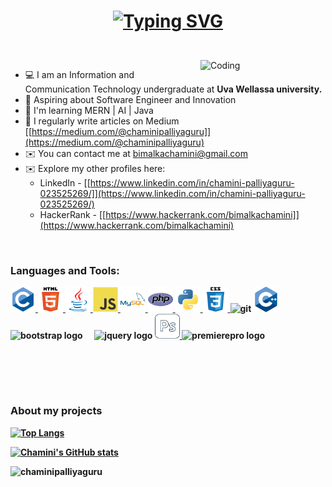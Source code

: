 
<!--![MasterHead](https://s3.amazonaws.com/99Covers-Facebook-Covers/watermark/67353.jpg)-->

<h1 align="center">

[![Typing SVG](https://readme-typing-svg.demolab.com/?weight=600&font=Fira+Code&lines=Hi+👋;Welcome+to+my+profile;I'm+Chamini+Palliyaguru&size=28&weight=600&color=b000b5&center=true)](https://git.io/typing-svg) </h1>

<br>
<img align="right" alt="Coding" width="200" src="https://cdn.dribbble.com/users/1857592/screenshots/3848396/character-typing.gif">

* 💻 I am an Information and Communication Technology undergraduate at **Uva Wellassa university.**
* 💬 Aspiring about Software Engineer and Innovation
* 🧠 I'm learning MERN | AI | Java
* 📝 I regularly write articles on Medium [[https://medium.com/@chaminipalliyaguru]](https://medium.com/@chaminipalliyaguru)
* ✉️ You can contact me at [bimalkachamini@gmail.com](mailto:bimalkachamini@gmail.com)
* ✉️ Explore my other profiles here: <br>
   - LinkedIn - [[https://www.linkedin.com/in/chamini-palliyaguru-023525269/]](https://www.linkedin.com/in/chamini-palliyaguru-023525269/) <br>
   - HackerRank - [[https://www.hackerrank.com/bimalkachamini]](https://www.hackerrank.com/bimalkachamini)

<br>
<h3 align="left">Languages and Tools:</h3>
<p align="left"><a href="https://www.cprogramming.com/" target="_blank" rel="noreferrer"> <img src="https://raw.githubusercontent.com/devicons/devicon/master/icons/c/c-original.svg" alt="c" width="40" height="40"/> </a> <a href="https://www.w3.org/html/" target="_blank" rel="noreferrer"> <img src="https://raw.githubusercontent.com/devicons/devicon/master/icons/html5/html5-original-wordmark.svg" alt="html5" width="40" height="40"/> </a> <a href="https://www.java.com" target="_blank" rel="noreferrer"> <img src="https://raw.githubusercontent.com/devicons/devicon/master/icons/java/java-original.svg" alt="java" width="40" height="40"/> </a><a href="https://developer.mozilla.org/en-US/docs/Web/JavaScript" target="_blank" rel="noreferrer"> <img src="https://raw.githubusercontent.com/devicons/devicon/master/icons/javascript/javascript-original.svg" alt="javascript" width="40" height="40"/> </a>
<a href="https://www.mysql.com/" target="_blank" rel="noreferrer"> <img src="https://raw.githubusercontent.com/devicons/devicon/master/icons/mysql/mysql-original-wordmark.svg" alt="mysql" width="40" height="40"/> </a> <a href="https://www.php.net" target="_blank" rel="noreferrer"> <img src="https://raw.githubusercontent.com/devicons/devicon/master/icons/php/php-original.svg" alt="php" width="40" height="40"/> </a> <a href="https://www.python.org" target="_blank" rel="noreferrer"> <img src="https://raw.githubusercontent.com/devicons/devicon/master/icons/python/python-original.svg" alt="python" width="40" height="40"/> </a> <a href="https://www.w3schools.com/css/" target="_blank" rel="noreferrer"> <img src="https://raw.githubusercontent.com/devicons/devicon/master/icons/css3/css3-original-wordmark.svg" alt="css3" width="40" height="40"/> </a><b
<a href="https://git-scm.com/" target="_blank" rel="noreferrer"> <img src="https://www.vectorlogo.zone/logos/git-scm/git-scm-icon.svg" alt="git" width="40" height="40"/> </a>
<a href="https://www.w3schools.com/cpp/" target="_blank" rel="noreferrer"> <img src="https://raw.githubusercontent.com/devicons/devicon/master/icons/cplusplus/cplusplus-original.svg" alt="cplusplus" width="40" height="40"/> </a><img src="https://cdn.jsdelivr.net/gh/devicons/devicon/icons/bootstrap/bootstrap-original.svg" height="40" alt="bootstrap logo"  />
  <img width="12" />
  <img src="https://cdn.jsdelivr.net/gh/devicons/devicon/icons/jquery/jquery-original.svg" height="40" alt="jquery logo"  />
  <a href="https://www.photoshop.com/en" target="_blank" rel="noreferrer"> <img src="https://raw.githubusercontent.com/devicons/devicon/master/icons/photoshop/photoshop-line.svg" alt="photoshop" width="40" height="40"/> </a><img src="https://cdn.jsdelivr.net/gh/devicons/devicon/icons/premierepro/premierepro-plain.svg" height="40" alt="premierepro logo"  />
  <img width="12" />
</p>

<br>

<br><br>
<h3 align="left">About my projects</h3>


[![Top Langs](https://github-readme-stats.vercel.app/api/top-langs/?username=chaminipalliyaguru&layout=compact)](https://github.com/chaminipalliyaguru/github-readme-stats)

[![Chamini's GitHub stats](https://github-readme-stats.vercel.app/api?username=chaminipalliyaguru)](https://github.com/chaminipalliyaguru/github-readme-stats)


<p><img align="left" src="https://github-readme-streak-stats.herokuapp.com/?user=chaminipalliyaguru&" alt="chaminipalliyaguru" /></p>


